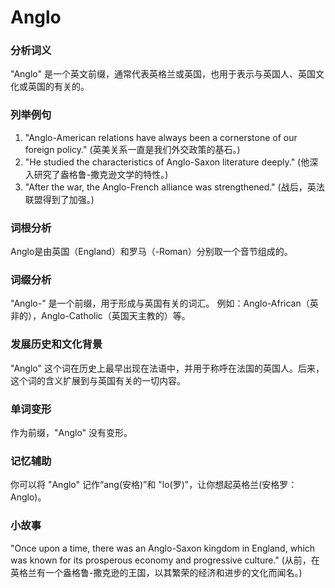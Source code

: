 # Anglo

### 分析词义

  

"Anglo" 是一个英文前缀，通常代表英格兰或英国，也用于表示与英国人、英国文化或英国的有关的。

  

### 列举例句

  

1.  "Anglo-American relations have always been a cornerstone of our foreign policy." (英美关系一直是我们外交政策的基石。)
2.  "He studied the characteristics of Anglo-Saxon literature deeply." (他深入研究了盎格鲁-撒克逊文学的特性。)
3.  "After the war, the Anglo-French alliance was strengthened." (战后，英法联盟得到了加强。)

  

### 词根分析

  

Anglo是由英国（England）和罗马（-Roman）分别取一个音节组成的。

  

### 词缀分析

  

"Anglo-" 是一个前缀，用于形成与英国有关的词汇。 例如：Anglo-African（英非的），Anglo-Catholic（英国天主教的）等。

  

### 发展历史和文化背景

  

"Anglo" 这个词在历史上最早出现在法语中，并用于称呼在法国的英国人。后来，这个词的含义扩展到与英国有关的一切内容。

  

### 单词变形

  

作为前缀，"Anglo" 没有变形。

  

### 记忆辅助

  

你可以将 "Anglo" 记作“ang(安格)”和 "lo(罗)"，让你想起英格兰(安格罗：Anglo)。

  

### 小故事

  

"Once upon a time, there was an Anglo-Saxon kingdom in England, which was known for its prosperous economy and progressive culture." (从前，在英格兰有一个盎格鲁-撒克逊的王国，以其繁荣的经济和进步的文化而闻名。)
